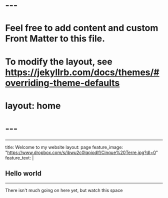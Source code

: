 # ---
# Feel free to add content and custom Front Matter to this file.
# To modify the layout, see https://jekyllrb.com/docs/themes/#overriding-theme-defaults

# layout: home

# ---
---
title: Welcome to my website
layout: page
feature_image: "https://www.dropbox.com/s/ibwu2c0lqpiodlf/Cinque%20Terre.jpg?dl=0"
feature_text: |
  ## Hello world
---

There isn't much going on here yet, but watch this space
